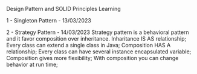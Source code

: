 Design Pattern and SOLID Principles Learning

1 - Singleton Pattern - 13/03/2023

2 - Strategy Pattern - 14/03/2023
    Strategy pattern is a behavioral pattern and it favor composition over inheritance.
    Inharitance IS AS relationship; Every class can extend a single class in Java;
    Composition HAS A relationship; Every class can have several instance encapsulated variable;
    Composition gives more flexibility;
    With composition you can change behavior at run time;